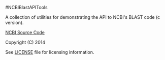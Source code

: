 #NCBIBlastAPITools

A collection of utilities for demonstrating the API to NCBI's BLAST code (c version).

[NCBI Source Code](http://ftp.ncbi.nih.gov/toolbox/ncbi_tools/)

Copyright (C) 2014 

See [LICENSE](LICENSE) file for licensing information.
